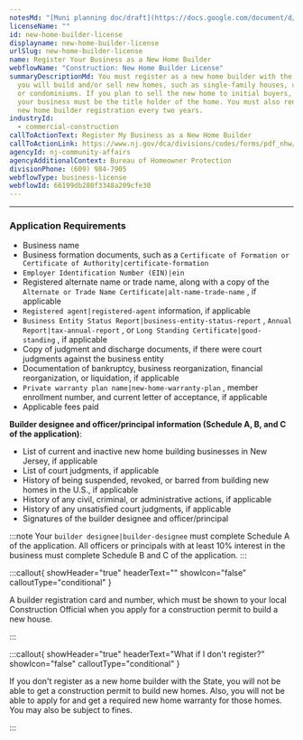 ```yaml
---
notesMd: "[Muni planning doc/draft](https://docs.google.com/document/d/1GKtYlOLZQNeCHWQ4SvyIzEqNmYDECEUSLahp8_yC4T4/edit)"
licenseName: ""
id: new-home-builder-license
displayname: new-home-builder-license
urlSlug: new-home-builder-license
name: Register Your Business as a New Home Builder
webflowName: "Construction: New Home Builder License"
summaryDescriptionMd: You must register as a new home builder with the State if
  you will build and/or sell new homes, such as single-family houses, duplexes,
  or condominiums. If you plan to sell the new home to initial buyers, you or
  your business must be the title holder of the home. You must also renew your
  new home builder registration every two years.
industryId:
  - commercial-construction
callToActionText: Register My Business as a New Home Builder
callToActionLink: https://www.nj.gov/dca/divisions/codes/forms/pdf_nhw/nhwprenew.pdf
agencyId: nj-community-affairs
agencyAdditionalContext: Bureau of Homeowner Protection
divisionPhone: (609) 984-7905
webflowType: business-license
webflowId: 66199db280f3348a209cfe30
---
```


---

### Application Requirements

- Business name
- Business formation documents, such as a `Certificate of Formation or Certificate of Authority|certificate-formation`
- `Employer Identification Number (EIN)|ein`
- Registered alternate name or trade name, along with a copy of the `Alternate or Trade Name Certificate|alt-name-trade-name` , if applicable
- `Registered agent|registered-agent` information, if applicable
- `Business Entity Status Report|business-entity-status-report` , `Annual Report|tax-annual-report` , or `Long Standing Certificate|good-standing` , if applicable
- Copy of judgment and discharge documents, if there were court judgments against the business entity
- Documentation of bankruptcy, business reorganization, financial reorganization, or liquidation, if applicable
- `Private warranty plan name|new-home-warranty-plan` , member enrollment number, and current letter of acceptance, if applicable
- Applicable fees paid

**Builder designee and officer/principal information (Schedule A, B, and C of the application)**:

- List of current and inactive new home building businesses in New Jersey, if applicable
- List of court judgments, if applicable
- History of being suspended, revoked, or barred from building new homes in the U.S., if applicable
- History of any civil, criminal, or administrative actions, if applicable
- History of any unsatisfied court judgments, if applicable
- Signatures of the builder designee and officer/principal

:::note
Your `builder designee|builder-designee` must complete Schedule A of the application. All officers or principals with at least 10% interest in the business must complete Schedule B and C of the application.
:::

:::callout{ showHeader="true" headerText="" showIcon="false" calloutType="conditional" }

A builder registration card and number, which must be shown to your local Construction Official when you apply for a construction permit to build a new house.

:::

:::callout{ showHeader="true" headerText="What if I don't register?" showIcon="false" calloutType="conditional" }

If you don't register as a new home builder with the State, you will not be able to get a construction permit to build new homes. Also, you will not be able to apply for and get a required new home warranty for those homes. You may also be subject to fines.

:::

